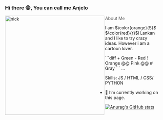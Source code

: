 ### Hi there 😁, You can call me Anjelo 
<img align="left" alt="nick" width="325" src = "https://github.com/AnjeloPeiris711/AnjeloPeris711/blob/main/Nick.png">

> About Me

<p>I am $\color{orange}{S}$ $\color{red}{r}$i Lankan and I like to try crazy ideas. However i am a cartoon lover.</p>
```diff
+ Green
- Red
! Orange
@@ Pink @@
# Gray
```
...

Skills:  JS / HTML / CSS/ PYTHON

- 🔭 I’m currently working on this page. 






[![Anurag's GitHub stats](https://github-readme-stats.vercel.app/api?username=AnjeloPeiris711)](https://github.com/anuraghazra/github-readme-stats)
